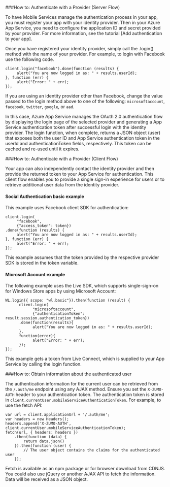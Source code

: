 ###<a name="server-auth"></a>How to: Authenticate with a Provider (Server Flow)

To have Mobile Services manage the authentication process in your app, you must register your app with your identity
provider. Then in your Azure App Service, you need to configure the application ID and secret provided by your provider.
For more information, see the tutorial [Add authentication to your app].

Once you have registered your identity provider, simply call the .login() method with the name of your provider. For
example, to login with Facebook use the following code.

```
client.login("facebook").done(function (results) {
     alert("You are now logged in as: " + results.userId);
}, function (err) {
     alert("Error: " + err);
});
```

If you are using an identity provider other than Facebook, change the value passed to the login method above to one of
the following: `microsoftaccount`, `facebook`, `twitter`, `google`, or `aad`.

In this case, Azure App Service manages the OAuth 2.0 authentication flow by displaying the login page of the selected
provider and generating a App Service authentication token after successful login with the identity provider. The login
function, when complete, returns a JSON object (user) that exposes both the user ID and App Service authentication token
in the userId and authenticationToken fields, respectively. This token can be cached and re-used until it expires.

###<a name="client-auth"></a>How to: Authenticate with a Provider (Client Flow)

Your app can also independently contact the identity provider and then provide the returned token to your App Service for
authentication. This client flow enables you to provide a single sign-in experience for users or to retrieve additional
user data from the identity provider.

#### Social Authentication basic example

This example uses Facebook client SDK for authentication:

```
client.login(
     "facebook",
     {"access_token": token})
.done(function (results) {
     alert("You are now logged in as: " + results.userId);
}, function (err) {
     alert("Error: " + err);
});
```
This example assumes that the token provided by the respective provider SDK is stored in the token variable.

#### Microsoft Account example

The following example uses the Live SDK, which supports single-sign-on for Windows Store apps by using Microsoft Account:

```
WL.login({ scope: "wl.basic"}).then(function (result) {
      client.login(
            "microsoftaccount",
            {"authenticationToken": result.session.authentication_token})
      .done(function(results){
            alert("You are now logged in as: " + results.userId);
      },
      function(error){
            alert("Error: " + err);
      });
});
```

This example gets a token from Live Connect, which is supplied to your App Service by calling the login function.

###<a name="auth-getinfo"></a>How to: Obtain information about the authenticated user

The authentication information for the current user can be retrieved from the `/.auth/me` endpoint using any
AJAX method.  Ensure you set the `X-ZUMO-AUTH` header to your authentication token.  The authentication token
is stored in `client.currentUser.mobileServiceAuthenticationToken`.  For example, to use the fetch API:

```
var url = client.applicationUrl + '/.auth/me';
var headers = new Headers();
headers.append('X-ZUMO-AUTH', client.currentUser.mobileServiceAuthenticationToken);
fetch(url, { headers: headers })
    .then(function (data) {
        return data.json()
    }).then(function (user) {
        // The user object contains the claims for the authenticated user
    });
```

Fetch is available as an npm package or for browser download from CDNJS. You could also use 
jQuery or another AJAX API to fetch the information.  Data will be received as a JSON object.
